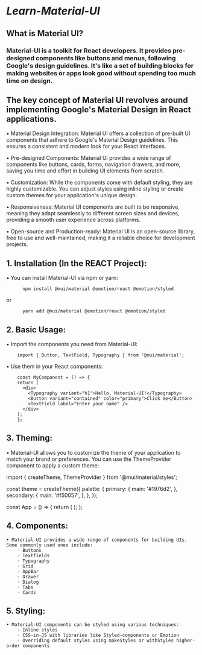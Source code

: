# *Learn-Material-UI*      

## What is Material UI?

### Material-UI is a toolkit for React developers. It provides pre-designed components like buttons and menus, following Google's design guidelines. It's like a set of building blocks for making websites or apps look good without spending too much time on design.


## The key concept of Material UI revolves around implementing Google's Material Design in React applications.    

• Material Design Integration: Material UI offers a collection of pre-built UI components that adhere to Google's Material Design guidelines. This ensures a consistent and modern look for your React interfaces.

• Pre-designed Components: Material UI provides a wide range of components like buttons, cards, forms, navigation drawers, and more, saving you time and effort in building UI elements from scratch.
    
• Customization: While the components come with default styling, they are highly customizable. You can adjust styles using inline styling or create custom themes for your application's unique design.
    
• Responsiveness: Material UI components are built to be responsive, meaning they adapt seamlessly to different screen sizes and devices, providing a smooth user experience across platforms.
    
• Open-source and Production-ready: Material UI is an open-source library, free to use and well-maintained, making it a reliable choice for development projects. 


## 1. Installation (In the REACT Project):
• You can install Material-UI via npm or yarn:
  
          npm install @mui/material @emotion/react @emotion/styled
  
  or
  
          yarn add @mui/material @emotion/react @emotion/styled


## 2. Basic Usage:
• Import the components you need from Material-UI:

        import { Button, TextField, Typography } from '@mui/material';
• Use them in your React components:

        const MyComponent = () => {
        return (
          <div>
            <Typography variant="h1">Hello, Material-UI!</Typography>
            <Button variant="contained" color="primary">Click me</Button>
            <TextField label="Enter your name" />
          </div>
        );
        };


## 3. Theming:
• Material-UI allows you to customize the theme of your application to match your brand or preferences. You can use the ThemeProvider component to apply a custom theme:

import { createTheme, ThemeProvider } from '@mui/material/styles';

const theme = createTheme({
palette: {
  primary: {
    main: '#1976d2',
  },
  secondary: {
    main: '#f50057',
  },
},
});

const App = () => {
return (
  <ThemeProvider theme={theme}>
    <MyComponent />
  </ThemeProvider>
);
};


## 4. Components:
    • Material-UI provides a wide range of components for building UIs. Some commonly used ones include:
        ◦ Buttons
        ◦ Textfields
        ◦ Typography
        ◦ Grid
        ◦ AppBar
        ◦ Drawer
        ◦ Dialog
        ◦ Tabs
        ◦ Cards

## 5. Styling:
    • Material-UI components can be styled using various techniques:
        ◦ Inline styles
        ◦ CSS-in-JS with libraries like Styled-components or Emotion
        ◦ Overriding default styles using makeStyles or withStyles higher-order components


## 

